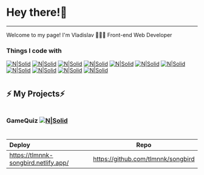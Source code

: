 # Hey there!🤗
---
Welcome to my page!
I'm Vladislav 👨🏻‍💻 Front-end Web Developer
### Things I code with

[![N|Solid](https://img.shields.io/badge/-React-45b8d8?style=flat-square&logo=react&logoColor=white)](#) [![N|Solid](https://img.shields.io/badge/-Vue.js-42B883?style=flat-square&logo=Vue.js&logoColor=white)](#) [![N|Solid](https://img.shields.io/badge/-Webpack-8DD6F9?style=flat-square&logo=webpack&logoColor=white)](#) [![N|Solid](https://img.shields.io/badge/-ESLint-4B32C3?style=flat-square&logo=ESLint&logoColor=white)]() [![N|Solid](https://img.shields.io/badge/-TypeScript-007ACC?style=flat-square&logo=typescript&logoColor=white)](#) [![N|Solid](https://img.shields.io/badge/-Redux-764ABC?style=flat-square&logo=redux&logoColor=white)](#) [![N|Solid](https://img.shields.io/badge/-Sass-CC6699?style=flat-square&logo=sass&logoColor=white)](#) [![N|Solid](https://img.shields.io/badge/-Git-F05032?style=flat-square&logo=git&logoColor=white)](#) [![N|Solid](https://img.shields.io/badge/-NPM-CB3837?style=flat-square&logo=npm&logoColor=white)](#) [![N|Solid](https://img.shields.io/badge/-MongoDB-13aa52?style=flat-square&logo=mongodb&logoColor=white)](#) [![N|Solid](https://img.shields.io/badge/-Nodejs-43853d?style=flat-square&logo=Node.js&logoColor=white)](#)
#
## ⚡️ My Projects⚡️
#
#
### GameQuiz  [![N|Solid](https://img.shields.io/badge/react%20-%2300D9FF.svg?&style=for-the-badge&logo=react&logoColor=white)](#)
#
| Deploy  | Repo  |
| :---------- |:-------------:|
| https://tlmnnk-songbird.netlify.app/    | https://github.com/tlmnnk/songbird |


